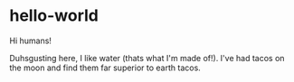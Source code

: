# hello-world

Hi humans!

Duhsgusting here, I like water (thats what I'm made of!).
I've had tacos on the moon and find them far superior to earth tacos.
